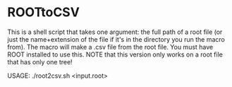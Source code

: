 # ROOTtoCSV
This is a shell script that takes one argument: the full path of a root file (or just the name+extension of the file if it's in the directory you run the macro from).  The macro will make a .csv file from the root file.  You must have ROOT installed to use this.  NOTE that this version only works on a root file that has only one tree!

USAGE:
./root2csv.sh <input.root>
